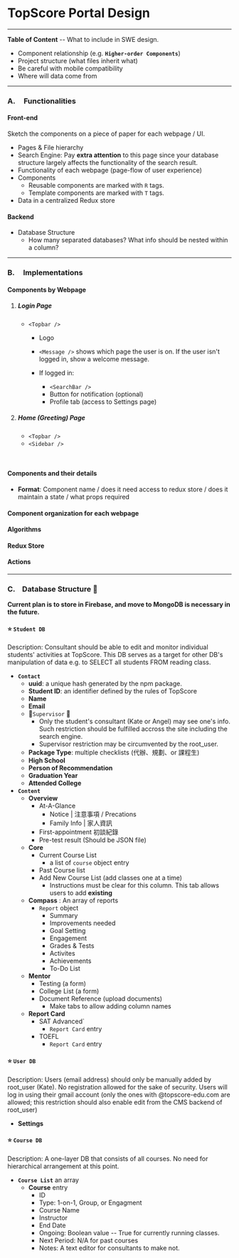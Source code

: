 #   TopScore Portal Design
<hr>

**Table of Content** -- What to include in SWE design.
*   Component relationship (e.g. **`Higher-order Components`**)
*   Project structure (what files inherit what)
*   Be careful with mobile compatibility
*   Where will data come from

<hr>

### A. &nbsp;&nbsp;&nbsp; Functionalities

#### Front-end
Sketch the components on a piece of paper for each webpage / UI.
- Pages & File hierarchy
- Search Engine: 
Pay **extra attention** to this page since your database structure largely affects the functionality of the search result.
- Functionality of each webpage (page-flow of user experience)
- Components 
    - Reusable components are marked with `R` tags.
    - Template components are marked with `T` tags.
- Data in a centralized Redux store

#### Backend 
- Database Structure
    - How many separated databases? What info should be nested within a column?


<hr>

### B. &nbsp;&nbsp;&nbsp; Implementations

#### Components by Webpage

1. ##### Login Page
    - `<Topbar />`
        - Logo    
        - `<Message />` shows which page the user is on. If the user isn't logged in, show a welcome message.
        
        - If logged in:
            - `<SearchBar />`
            - Button for notification (optional)
            - Profile tab (access to Settings page)
2. ##### Home (Greeting) Page
    - `<Topbar />`
    - `<Sidebar />`
<br>

#### Components and their details
- **Format**: Component name / does it need access to redux store / does it maintain a state / what props required

#### Component organization for each webpage

#### Algorithms 

#### Redux Store 

#### Actions

<hr>

### C.&nbsp;&nbsp;&nbsp; Database Structure :rocket:

**Current plan is to store in Firebase, and move to MongoDB is necessary in the future.**


#### :star: `Student DB`
Description:
Consultant should be able to edit and monitor individual students' activities at TopScore. This DB serves as a target for other DB's manipulation of data e.g. to SELECT all students FROM reading class.

- **`Contact`**
    - **uuid**: a unique hash generated by the npm package.
    - **Student ID**: an identifier defined by the rules of TopScore
    - **Name**
    - **Email**
    - :rocket:`Supervisor` :rocket: 
        - Only the student's consultant (Kate or Angel) may see one's info. Such restriction should be fulfilled accross the site including the search engine. 
        - Supervisor restriction may be circumvented by the root_user.
    - **Package Type**: multiple checklists (代辦、規劃、or 課程生)
    - **High School**
    - **Person of Recommendation**
    - **Graduation Year**
    - **Attended College**
- **`Content`**
    - **Overview** 
        - At-A-Glance
            - Notice | 注意事項 / Precations
            - Family Info | 家人資訊
        - First-appointment 初談紀錄
        - Pre-test result (Should be JSON file)
    - **Core** 
        - Current Course List
            - a list of `course` object entry
        - Past Course list
        - Add New Course List (add classes one at a time)
            - Instructions must be clear for this column.
            This tab allows users to add **existing**
    - **Compass** : An array of reports
        - `Report` object
            - Summary
            - Improvements needed
            - Goal Setting
            - Engagement
            - Grades & Tests
            - Activites
            - Achievements 
            - To-Do List
    - **Mentor**
        - Testing (a form)
        - College List (a form)
        - Document Reference (upload documents)
            - Make tabs to allow adding column names
    - **Report Card**
        - SAT Advanced`
            - `Report Card` entry
        - TOEFL
            - `Report Card` entry

#### :star:  `User DB`

Description:
Users (email address) should only be manually added by root_user (Kate). No registration allowed for the sake of security. Users will log in using their gmail account (only the ones with @topscore-edu.com are allowed; this restriction should also enable edit from the CMS backend of root_user)

- **Settings**

#### :star: `Course DB`

Description: 
A one-layer DB that consists of all courses. No need for hierarchical arrangement at this point.
-  **`Course List`** an array
    - **Course** entry
        - ID
        - Type: 1-on-1, Group, or Engagment
        - Course Name
        - Instructor
        - End Date
        - Ongoing: Boolean value -- True for currently running classes.
        - Next Period: N/A for past courses
        - Notes: A text editor for consultants to make not.
